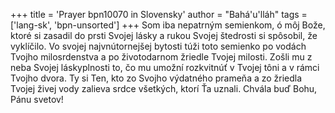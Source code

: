 +++
title = 'Prayer bpn10070 in Slovensky'
author = "Bahá'u'lláh"
tags = ['lang-sk', 'bpn-unsorted']
+++
Som iba nepatrným semienkom, ó môj Bože, ktoré si zasadil do prsti Svojej lásky a rukou Svojej štedrosti si spôsobil, že vyklíčilo. Vo svojej najvnútornejšej bytosti túži toto semienko po vodách Tvojho milosrdenstva a po životodarnom žriedle Tvojej milosti. Zošli mu z neba Svojej láskyplnosti to, čo mu umožní rozkvitnúť v Tvojej tôni a v rámci Tvojho dvora. Ty si Ten, kto zo Svojho výdatného prameňa a zo žriedla Tvojej živej vody zalieva srdce všetkých, ktorí Ťa uznali. Chvála buď Bohu, Pánu svetov!
